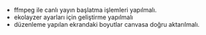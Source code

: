 - ffmpeg ile canlı yayın başlatma işlemleri yapılmalı.
- ekolayzer ayarları için geliştirme yapılmalı
- düzenleme yapılan ekrandaki boyutlar canvasa doğru aktarılmalı.
